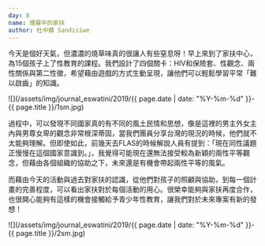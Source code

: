 ```yaml
---
day: 8
name: 煙霧中的家扶
author: 杜中蘋 Sandisiwe
---
```

今天是個好天氣，但濃濃的燒草味真的很讓人有些窒息呀！早上來到了家扶中心，為15個孩子上了性教育的課程。我們設計了四個關卡：HIV和保險套、性觀念、兩性關係與第二性徵，希望藉由遊戲的方式生動呈現，讓他們可以輕鬆學習平常「難以啟齒」的知識。

![](/assets/img/journal_eswatini/2019/{{ page.date | date: "%Y-%m-%d" }}-{{ page.title }}/1sm.jpg)

過程中，可以發現不同國家真的有不同的風土民情和思想，像是這裡的男主外女主內與男尊女卑的觀念非常根深蒂固，當我們團員分享台灣的現況的時候，他們就不太能夠理解。但即使如此，前幾天去FLAS的時候解說人員有提到：「現在同性議題正慢慢在這個國家意識到。」，我覺得可能現在還無法接受較為新穎的兩性平等觀念，但藉由各個組織的協助之下，未來還是有機會帶起兩性平等的風氣。

而藉由今天的活動與過去對家扶的認識，從他們對孩子的照顧與協助，到每一個計畫的完善程度，可以看出家扶對於每個活動的用心。很榮幸能夠與家扶再度合作，也很開心能夠有這樣的機會接觸給予青少年性教育，讓我們對於未來專案有新的發想！

![](/assets/img/journal_eswatini/2019/{{ page.date | date: "%Y-%m-%d" }}-{{ page.title }}/2sm.jpg)